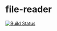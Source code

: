 file-reader
======================================================

[![Build Status](https://travis-ci.org/bookman-hacklang/file-reader.svg?branch=master)](https://travis-ci.org/bookman-hacklang/file-reader)
